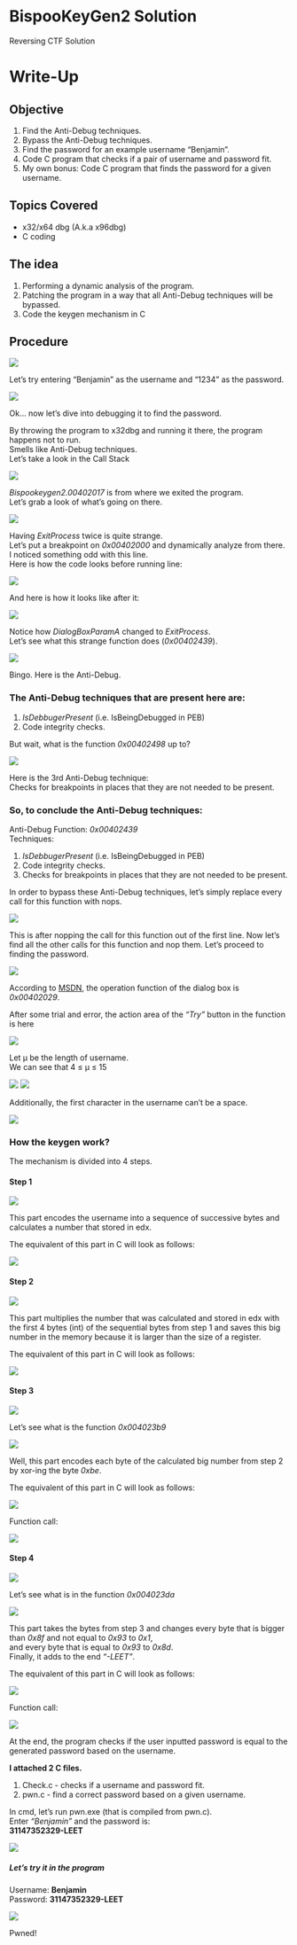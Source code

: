 # BispooKeyGen2 Solution
Reversing CTF Solution

# Write-Up
## Objective
1. Find the Anti-Debug techniques.
2. Bypass the Anti-Debug techniques.
3. Find the password for an example username “Benjamin”.
4. Code C program that checks if a pair of username and password fit.
5. My own bonus: Code C program that finds the password for a given username.

## Topics Covered
<ul>
  <li>x32/x64 dbg (A.k.a x96dbg)</li>
  <li>C coding</li>
</ul>

## The idea
1. Performing a dynamic analysis of the program.
2. Patching the program in a way that all Anti-Debug techniques will be bypassed.
3. Code the keygen mechanism in C

## Procedure
![](https://github.com/ben18mk/BispooKeyGen2_Solution/blob/main/Doc%20Snaps/default%20bispoo.png)

Let’s try entering “Benjamin” as the username and “1234” as the password.

![](https://github.com/ben18mk/BispooKeyGen2_Solution/blob/main/Doc%20Snaps/user_Benjamin.png)

Ok… now let’s dive into debugging it to find the password.

By throwing the program to x32dbg and running it there, the program happens not to run.</br>
Smells like Anti-Debug techniques.</br>
Let’s take a look in the Call Stack

![](https://github.com/ben18mk/BispooKeyGen2_Solution/blob/main/Doc%20Snaps/call%20stack.png)

*Bispookeygen2.00402017* is from where we exited the program.</br>
Let’s grab a look of what’s going on there.

![](https://github.com/ben18mk/BispooKeyGen2_Solution/blob/main/Doc%20Snaps/asm1.png)

Having *ExitProcess* twice is quite strange.</br>
Let’s put a breakpoint on *0x00402000* and dynamically analyze from there.</br>
I noticed something odd with this line.</br>
Here is how the code looks before running line:

![](https://github.com/ben18mk/BispooKeyGen2_Solution/blob/main/Doc%20Snaps/asm2.png)

And here is how it looks like after it:

![](https://github.com/ben18mk/BispooKeyGen2_Solution/blob/main/Doc%20Snaps/asm3.png)

Notice how *DialogBoxParamA* changed to *ExitProcess*.</br>
Let’s see what this strange function does (*0x00402439*).

![](https://github.com/ben18mk/BispooKeyGen2_Solution/blob/main/Doc%20Snaps/graph1.png)

Bingo. Here is the Anti-Debug.</br>
### The Anti-Debug techniques that are present here are:
1. *IsDebbugerPresent* (i.e. IsBeingDebugged in PEB)</br>
2. Code integrity checks.

But wait, what is the function *0x00402498* up to?

![](https://github.com/ben18mk/BispooKeyGen2_Solution/blob/main/Doc%20Snaps/graph2.png)

Here is the 3rd Anti-Debug technique:</br>
Checks for breakpoints in places that they are not needed to be present.

### So, to conclude the Anti-Debug techniques:
Anti-Debug Function: *0x00402439*</br>
Techniques:</br>
1. *IsDebbugerPresent* (i.e. IsBeingDebugged in PEB)
2. Code integrity checks.
3. Checks for breakpoints in places that they are not needed to be present.

In order to bypass these Anti-Debug techniques, let’s simply replace every call for this function with nops.

![](https://github.com/ben18mk/BispooKeyGen2_Solution/blob/main/Doc%20Snaps/bispoo%20again.png)

This is after nopping the call for this function out of the first line.
Now let’s find all the other calls for this function and nop them.
Let’s proceed to finding the password.

![](https://github.com/ben18mk/BispooKeyGen2_Solution/blob/main/Doc%20Snaps/asm4.png)

According to <a href="https://learn.microsoft.com/en-us/windows/win32/api/winuser/nf-winuser-dialogboxparama">MSDN</a>, the operation function of the dialog box is *0x00402029*.

After some trial and error, the action area of the *“Try”* button in the function is here

![](https://github.com/ben18mk/BispooKeyGen2_Solution/blob/main/Doc%20Snaps/graph3.png)

Let μ be the length of username.</br>
We can see that 4 ≤ μ ≤ 15

![](https://github.com/ben18mk/BispooKeyGen2_Solution/blob/main/Doc%20Snaps/graph4.png)
![](https://github.com/ben18mk/BispooKeyGen2_Solution/blob/main/Doc%20Snaps/graph5.png)

Additionally, the first character in the username can’t be a space.

![](https://github.com/ben18mk/BispooKeyGen2_Solution/blob/main/Doc%20Snaps/graph6.png)

### How the keygen work?
The mechanism is divided into 4 steps.

#### Step 1

![](https://github.com/ben18mk/BispooKeyGen2_Solution/blob/main/Doc%20Snaps/graph7.png)

This part encodes the username into a sequence of successive bytes and calculates a number that stored in edx.</br>

The equivalent of this part in C will look as follows:

![](https://github.com/ben18mk/BispooKeyGen2_Solution/blob/main/Doc%20Snaps/c1.png)

#### Step 2

![](https://github.com/ben18mk/BispooKeyGen2_Solution/blob/main/Doc%20Snaps/graph8.png)

This part multiplies the number that was calculated and stored in edx with the first 4 bytes (int) of the sequential bytes from step 1 and saves this big number in the memory because it is larger than the size of a register.</br>

The equivalent of this part in C will look as follows:

![](https://github.com/ben18mk/BispooKeyGen2_Solution/blob/main/Doc%20Snaps/c2.png)

#### Step 3

![](https://github.com/ben18mk/BispooKeyGen2_Solution/blob/main/Doc%20Snaps/graph9.png)

Let’s see what is the function *0x004023b9*

![](https://github.com/ben18mk/BispooKeyGen2_Solution/blob/main/Doc%20Snaps/graph10.png)

Well, this part encodes each byte of the calculated big number from step 2 by xor-ing the byte *0xbe*.

The equivalent of this part in C will look as follows:

![](https://github.com/ben18mk/BispooKeyGen2_Solution/blob/main/Doc%20Snaps/c3.png)

Function call:

![](https://github.com/ben18mk/BispooKeyGen2_Solution/blob/main/Doc%20Snaps/c4.png)

#### Step 4

![](https://github.com/ben18mk/BispooKeyGen2_Solution/blob/main/Doc%20Snaps/graph11.png)

Let’s see what is in the function *0x004023da*

![](https://github.com/ben18mk/BispooKeyGen2_Solution/blob/main/Doc%20Snaps/graph12.png)

This part takes the bytes from step 3 and changes every byte that is bigger than *0x8f* and not equal to *0x93* to *0x1*,</br>
and every byte that is equal to *0x93* to *0x8d*.</br>
Finally, it adds to the end *“-LEET”*.

The equivalent of this part in C will look as follows:

![](https://github.com/ben18mk/BispooKeyGen2_Solution/blob/main/Doc%20Snaps/c5.png)

Function call:

![](https://github.com/ben18mk/BispooKeyGen2_Solution/blob/main/Doc%20Snaps/c6.png)

At the end, the program checks if the user inputted password is equal to the generated password based on the username.

**I attached 2 C files.**
1. Check.c - checks if a username and password fit.
2. pwn.c - find a correct password based on a given username.

In cmd, let’s run pwn.exe (that is compiled from pwn.c).</br>
Enter *“Benjamin”* and the password is:</br>
**31147352329-LEET**

![](https://github.com/ben18mk/BispooKeyGen2_Solution/blob/main/Doc%20Snaps/password.png)

##### Let’s try it in the program
Username: **Benjamin**</br>
Password: **31147352329-LEET**

![](https://github.com/ben18mk/BispooKeyGen2_Solution/blob/main/Doc%20Snaps/pwn.png)

Pwned!
